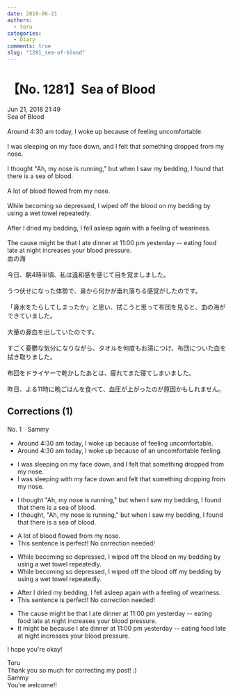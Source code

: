 ```yaml
---
date: 2018-06-21
authors:
  - toru
categories:
  - Diary
comments: true
slug: "1281_sea-of-blood"
---
```


# 【No. 1281】Sea of Blood
<div class="date">Jun 21, 2018 21:49</div>
<div id="post"><div id="body_show_ori">
Sea of Blood<br/><br/>Around 4:30 am today, I woke up because of feeling uncomfortable.<br/><br/>I was sleeping on my face down, and I felt that something dropped from my nose.<br/><br/>I thought "Ah, my nose is running," but when I saw my bedding, I found that there is a sea of blood.<br/><br/>A lot of blood flowed from my nose.<br/><br/>While becoming so depressed, I wiped off the blood on my bedding by using a wet towel repeatedly.<br/><br/>After I dried my bedding, I fell asleep again with a feeling of weariness.<br/><br/>The cause might be that I ate dinner at 11:00 pm yesterday -- eating food late at night increases your blood pressure.
</div></div>

<!-- more -->

<div id="post_ja"><div id="body_show_mo">
血の海<br/><br/>今日、朝4時半頃、私は違和感を感じて目を覚ましました。<br/><br/>うつ伏せになった体勢で、鼻から何かが垂れ落ちる感覚がしたのです。<br/><br/>「鼻水をたらしてしまったか」と思い、拭こうと思って布団を見ると、血の海ができていました。<br/><br/>大量の鼻血を出していたのです。<br/><br/>すごく憂鬱な気分になりながら、タオルを何度もお湯につけ、布団についた血を拭き取りました。<br/><br/>布団をドライヤーで乾かしたあとは、疲れてまた寝てしまいました。<br/><br/>昨日、よる11時に晩ごはんを食べて、血圧が上がったのが原因かもしれません。
</div></div>

## Corrections (1)
<div id="block"><div class="first_name"> No. 1　<span class="just_name">Sammy</span></div><div id="block2">
<ul class="correction_field">
<li class="incorrect">Around 4:30 am today, I woke up because of feeling uncomfortable.</li>
<li class="corrected correct">
Around 4:30 am today, I woke up because of an uncomfortable feeling.
</li>
</ul>
<ul class="correction_field">
<li class="incorrect">I was sleeping on my face down, and I felt that something dropped from my nose.</li>
<li class="corrected correct">
I was sleeping with my face down and felt that something dropping from my nose.
</li>
</ul>
<ul class="correction_field">
<li class="incorrect">I thought "Ah, my nose is running," but when I saw my bedding, I found that there is a sea of blood.</li>
<li class="corrected correct">
I thought, "Ah, my nose is running," but when I saw my bedding, I found that there is a sea of blood.
</li>
</ul>
<ul class="correction_field">
<li class="incorrect">A lot of blood flowed from my nose.</li>
<li class="corrected perfect">This sentence is perfect! No correction needed!</li>
</ul>
<ul class="correction_field">
<li class="incorrect">While becoming so depressed, I wiped off the blood on my bedding by using a wet towel repeatedly.</li>
<li class="corrected correct">
While becoming so depressed, I wiped off the blood off my bedding by using a wet towel repeatedly.
</li>
</ul>
<ul class="correction_field">
<li class="incorrect">After I dried my bedding, I fell asleep again with a feeling of weariness.</li>
<li class="corrected perfect">This sentence is perfect! No correction needed!</li>
</ul>
<ul class="correction_field">
<li class="incorrect">The cause might be that I ate dinner at 11:00 pm yesterday -- eating food late at night increases your blood pressure.</li>
<li class="corrected correct">
It might be because I ate dinner at 11:00 pm yesterday -- eating food late at night increases your blood pressure.
</li>
</ul>
<p class="comment_small">
 I hope you're okay!
</p>

</div><div class="name"><span class="just_name">Toru</span><br>
Thank you so much for correcting my post! :)
</div>
<div class="name"><span class="just_name">Sammy</span><br>
You're welcome!!
</div>
</div>
